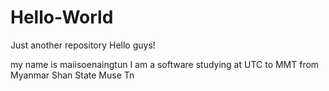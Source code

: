 # Hello-World
Just another repository
Hello guys!

my name is maiisoenaingtun I am a software studying at UTC to MMT from 
Myanmar Shan State Muse Tn
